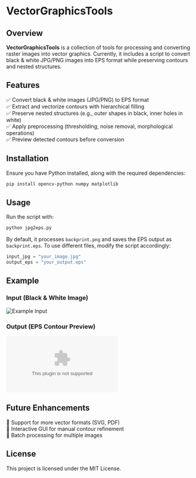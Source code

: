 # VectorGraphicsTools

## Overview
**VectorGraphicsTools** is a collection of tools for processing and converting raster images into vector graphics. Currently, it includes a script to convert black & white JPG/PNG images into EPS format while preserving contours and nested structures.

## Features
✅ Convert black & white images (JPG/PNG) to EPS format  
✅ Extract and vectorize contours with hierarchical filling  
✅ Preserve nested structures (e.g., outer shapes in black, inner holes in white)  
✅ Apply preprocessing (thresholding, noise removal, morphological operations)  
✅ Preview detected contours before conversion  

## Installation
Ensure you have Python installed, along with the required dependencies:

```sh
pip install opencv-python numpy matplotlib
```

## Usage
Run the script with:

```sh
python jpg2eps.py
```

By default, it processes `backprint.png` and saves the EPS output as `backprint.eps`. To use different files, modify the script accordingly:

```python
input_jpg = "your_image.jpg"
output_eps = "your_output.eps"
```

## Example
### Input (Black & White Image)
![Example Input](example_input.jpg)

### Output (EPS Contour Preview)
![Example Output](example_output.eps)

## Future Enhancements
🔹 Support for more vector formats (SVG, PDF)  
🔹 Interactive GUI for manual contour refinement  
🔹 Batch processing for multiple images  

## License
This project is licensed under the MIT License.

